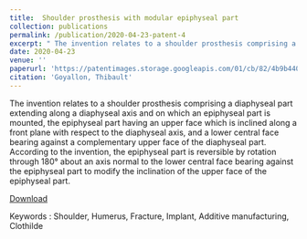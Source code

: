 ```yaml
---
title:  Shoulder prosthesis with modular epiphyseal part 
collection: publications
permalink: /publication/2020-04-23-patent-4
excerpt: " The invention relates to a shoulder prosthesis comprising a diaphyseal part extending along a diaphyseal axis and on which an epiphyseal part is mounted, the epiphyseal part having an upper face which is inclined along a front plane with respect to the diaphyseal axis, and a lower central face bearing against a complementary upper face of the diaphyseal part. According to the invention, the epiphyseal part is reversible by rotation through 180° about an axis normal to the lower central face bearing against the epiphyseal part to modify the inclination of the upper face of the epiphyseal part."
date: 2020-04-23
venue: ''
paperurl: 'https://patentimages.storage.googleapis.com/01/cb/82/4b9b440489b246/WO2020245514A1.pdf'
citation: 'Goyallon, Thibault'
---
```


The invention relates to a shoulder prosthesis comprising a diaphyseal part extending along a diaphyseal axis and on which an epiphyseal part is mounted, the epiphyseal part having an upper face which is inclined along a front plane with respect to the diaphyseal axis, and a lower central face bearing against a complementary upper face of the diaphyseal part. According to the invention, the epiphyseal part is reversible by rotation through 180° about an axis normal to the lower central face bearing against the epiphyseal part to modify the inclination of the upper face of the epiphyseal part.

[Download](https://patentimages.storage.googleapis.com/01/cb/82/4b9b440489b246/WO2020245514A1.pdf)

Keywords : Shoulder, Humerus, Fracture, Implant, Additive manufacturing, Clothilde 
